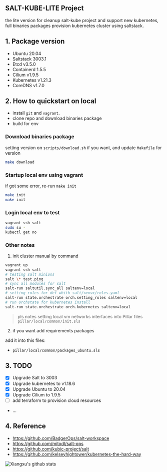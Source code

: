 ## SALT-KUBE-LITE Project

the lite version for cleanup salt-kube project and support new kubernetes, full binaries packages provision kubernetes cluster using saltstack.

## 1. Package version

- Ubuntu 20.04
- Saltstack 3003.1
- Etcd v3.5.0
- Containerd 1.5.5
- Cilium v1.9.5
- Kubernetes v1.21.3
- CoreDNS v1.7.0

## 2. How to quickstart on local

- install `git` and `vagrant`.
- clone repo and download binaries package
- build for env

### Download binaries package

setting version on `scripts/download.sh` if you want, and update `Makefile` for version

```bash
make download
```

### Startup local env using vagrant

if got some error, re-run `make init`

```bash
make init
make init
```

### Login local env to test

```bash
vagrant ssh salt
sudo su -
kubectl get no
```

### Other notes

1. init cluster manual by command

```bash
vagrant up
vagrant ssh salt
# testing salt minions
salt \* test.ping
# sync all modules for salt
salt-run saltutil.sync_all saltenv=local
# setting roles for def whith salt/<env>/roles.yaml
salt-run state.orchestrate orch.setting_roles saltenv=local
# run orchstate for kubernetes install
salt-run state.orchestrate orch.kubernetes saltenv=local
```

> pls notes setting local vm networks interfaces into Pillar files `pillar/local/common/init.sls`

2. if you want add requirements packages

add it into this files:

- `pillar/local/common/packages_ubuntu.sls`

## 3. TODO

- [x] Upgrade Salt to 3003
- [x] Upgrade kubernetes to v1.18.6
- [x] Upgrade Ubuntu to 20.04
- [x] Upgrade Cilium to 1.9.5
- [ ] add terraform to provision cloud resources
- ...

## 4. Reference

- https://github.com/BadgerOps/salt-workspace
- https://github.com/mitodl/salt-ops
- https://github.com/kubic-project/salt
- https://github.com/kelseyhightower/kubernetes-the-hard-way

![Xiangxu's github stats](https://github-readme-stats.vercel.app/api?username=iasonliu&show_icons=true&hide_border=true)
